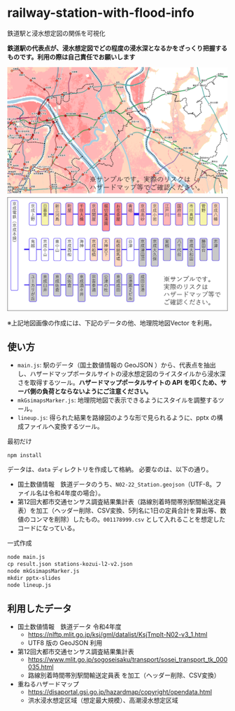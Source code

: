 # railway-station-with-flood-info
鉄道駅と浸水想定図の関係を可視化

**鉄道駅の代表点が、浸水想定図でどの程度の浸水深となるかをざっくり把握するものです。利用の際は自己責任でお願いします** 

![サンプル1](image/sample1.png "地図上へ表示")
![サンプル2](image/sample2.png "路線図風のスライド")

※上記地図画像の作成には、下記のデータの他、地理院地図Vector を利用。 

## 使い方

* `main.js`: 駅のデータ（国土数値情報の GeoJSON ）から、代表点を抽出し、ハザードマップポータルサイトの浸水想定図のライスタイルから浸水深さを取得するツール。**ハザードマップポータルサイトの API を叩くため、サーバ側の負荷とならないようにご注意ください。**
* `mkGsimapsMarker.js`: 地理院地図で表示できるようにスタイルを調整するツール。
* `lineup.js`: 得られた結果を路線図のような形で見られるように、pptx の構成ファイルへ変換するツール。

最初だけ
```
npm install
```

データは、`data` ディレクトリを作成して格納。
必要なのは、以下の通り。
* 国土数値情報　鉄道データのうち、`N02-22_Station.geojson`（UTF-8。ファイル名は令和4年度の場合）。
* 第12回大都市交通センサス調査結果集計表（路線別着時間帯別駅間輸送定員表）を加工（ヘッダー削除、CSV変換、5列名に1日の定員合計を算出等、数値のコンマを削除）したもの。`001178999.csv` として入れることを想定したコードになっている。

一式作成
```
node main.js
cp result.json stations-kozui-l2-v2.json
node mkGsimapsMarker.js
mkdir pptx-slides
node lineup.js
```

## 利用したデータ
* 国土数値情報　鉄道データ 令和4年度
	* https://nlftp.mlit.go.jp/ksj/gml/datalist/KsjTmplt-N02-v3_1.html
	* UTF8 版の GeoJSON 利用
* 第12回大都市交通センサス調査結果集計表
	* https://www.mlit.go.jp/sogoseisaku/transport/sosei_transport_tk_000035.html
	* 路線別着時間帯別駅間輸送定員表 を加工（ヘッダー削除、CSV変換）
* 重ねるハザードマップ
	* https://disaportal.gsi.go.jp/hazardmap/copyright/opendata.html
	* 洪水浸水想定区域（想定最大規模）、高潮浸水想定区域

